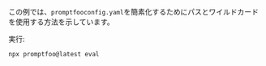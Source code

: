 この例では、`promptfooconfig.yaml`を簡素化するためにパスとワイルドカードを使用する方法を示しています。

実行:

```
npx promptfoo@latest eval
```
